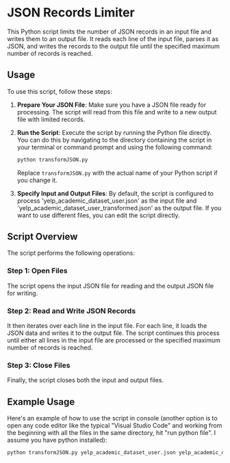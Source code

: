 # JSON Records Limiter

This Python script limits the number of JSON records in an input file and writes them to an output file. It reads each line of the input file, parses it as JSON, and writes the records to the output file until the specified maximum number of records is reached.

## Usage

To use this script, follow these steps:

1. **Prepare Your JSON File**: Make sure you have a JSON file ready for processing. The script will read from this file and write to a new output file with limited records.

2. **Run the Script**: Execute the script by running the Python file directly. You can do this by navigating to the directory containing the script in your terminal or command prompt and using the following command:
    ```bash
    python transformJSON.py
    ```
    Replace `transformJSON.py` with the actual name of your Python script if you change it.

3. **Specify Input and Output Files**: By default, the script is configured to process 'yelp_academic_dataset_user.json' as the input file and 'yelp_academic_dataset_user_transformed.json' as the output file. If you want to use different files, you can edit the script directly.

## Script Overview

The script performs the following operations:

### Step 1: Open Files

The script opens the input JSON file for reading and the output JSON file for writing.

### Step 2: Read and Write JSON Records

It then iterates over each line in the input file. For each line, it loads the JSON data and writes it to the output file. The script continues this process until either all lines in the input file are processed or the specified maximum number of records is reached.

### Step 3: Close Files

Finally, the script closes both the input and output files.

## Example Usage

Here's an example of how to use the script in console (another option is to open any code editor like the typical "Visual Studio Code" and working from the beginning with all the files in the same directory, hit "run python file". I assume you have python installed):

```bash
python transformJSON.py yelp_academic_dataset_user.json yelp_academic_dataset_user_transformed.json
